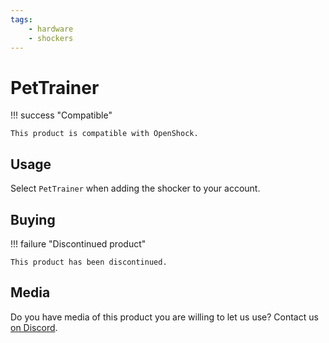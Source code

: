 ```yaml
---
tags:
    - hardware
    - shockers
---
```


# PetTrainer

!!! success "Compatible"

    This product is compatible with OpenShock.

## Usage

Select `PetTrainer` when adding the shocker to your account.

## Buying

!!! failure "Discontinued product"

    This product has been discontinued.

## Media

Do you have media of this product you are willing to let us use? Contact us [on Discord](https://discord.gg/AHcCbXbEcF).